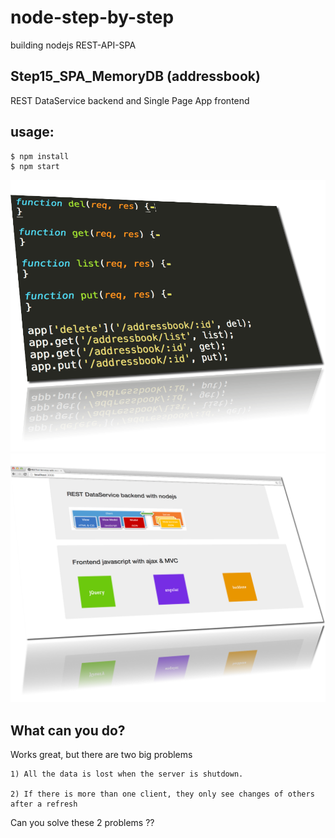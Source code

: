 node-step-by-step
=================

building nodejs REST-API-SPA

## Step15_SPA_MemoryDB (addressbook)

REST DataService backend and Single Page App frontend


## usage: 

    $ npm install
    $ npm start


<img src="images/CRUD.png" alt="">


<img src="images/SPA.png" alt="">

## What can you do? 

Works great, but there are two big problems

    1) All the data is lost when the server is shutdown.

    2) If there is more than one client, they only see changes of others after a refresh

Can you solve these 2 problems ??
